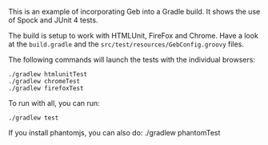 This is an example of incorporating Geb into a Gradle build. It shows the use of Spock and JUnit 4 tests.

The build is setup to work with HTMLUnit, FireFox and Chrome. Have a look at the `build.gradle` and the `src/test/resources/GebConfig.groovy` files.

The following commands will launch the tests with the individual browsers:

    ./gradlew htmlunitTest
    ./gradlew chromeTest
    ./gradlew firefoxTest

To run with all, you can run:

    ./gradlew test

If you install phantomjs, you can also do:
    ./gradlew phantomTest

